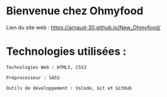 # Bienvenue chez Ohmyfood
Lien du site web : https://arnaud-30.github.io/New_Ohmyfood/

# Technologies utilisées :
    Technologies Web : HTML5, CSS3
    
    Préprocesseur : SASS
    
    Outils de développement : VsCode, Git et GitHub
